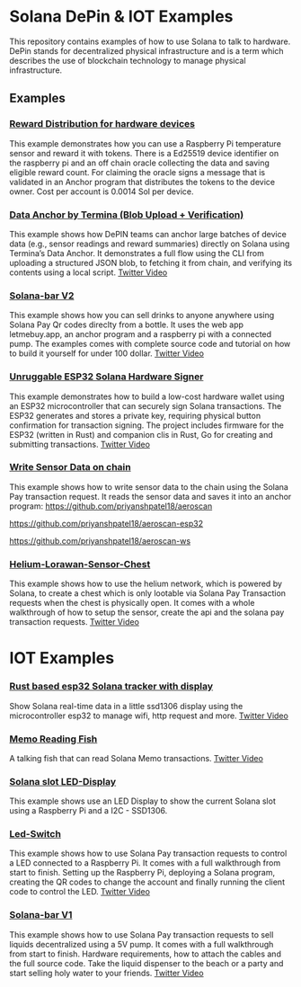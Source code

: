 # Solana DePin & IOT Examples

This repository contains examples of how to use Solana to talk to hardware.
DePin stands for decentralized physical infrastructure and is a term which describes the use of blockchain technology to manage physical infrastructure.

## Examples

### [Reward Distribution for hardware devices](https://github.com/Woody4618/depin-reward-distributor)

This example demonstrates how you can use a Raspberry Pi temperature sensor and reward it with tokens. There is a Ed25519 device identifier on the raspberry pi and an off chain oracle collecting the data and saving eligible reward count. For claiming the oracle signs a message that is validated in an Anchor program that distributes the tokens to the device owner. Cost per account is 0.0014 Sol per device. 

### [Data Anchor by Termina (Blob Upload + Verification)](./termina-data-anchor/README.md)

This example shows how DePIN teams can anchor large batches of device data (e.g., sensor readings and reward summaries) directly on Solana using Termina’s Data Anchor.
It demonstrates a full flow using the CLI from uploading a structured JSON blob, to fetching it from chain, and verifying its contents using a local script.
[Twitter Video](https://x.com/Terminaxyz/status/1909263420278394899)

### [Solana-bar V2](https://github.com/Woody4618/bar)

This example shows how you can sell drinks to anyone anywhere using Solana Pay Qr codes direclty from a bottle. 
It uses the web app letmebuy.app, an anchor program and a raspberry pi with a connected pump. 
The examples comes with complete source code and tutorial on how to build it yourself for under 100 dollar.
[Twitter Video](https://x.com/zCase_/status/1922321757693784198)

### [Unruggable ESP32 Solana Hardware Signer](https://github.com/hogyzen12/unruggable-rust-esp32)

This example demonstrates how to build a low-cost hardware wallet using an ESP32 microcontroller that can securely sign Solana transactions. The ESP32 generates and stores a private key, requiring physical button confirmation for transaction signing. The project includes firmware for the ESP32 (written in Rust) and companion clis in Rust, Go for creating and submitting transactions.
[Twitter Video](https://x.com/bill_papas_12/status/1903308186498596979)

### [Write Sensor Data on chain](https://x.com/priyansh_ptl18/status/1903940356070424825)

This example shows how to write sensor data to the chain using the Solana Pay transaction request. It reads the sensor data and saves it into an anchor program:
https://github.com/priyanshpatel18/aeroscan

https://github.com/priyanshpatel18/aeroscan-esp32

https://github.com/priyanshpatel18/aeroscan-ws

### [Helium-Lorawan-Sensor-Chest](./helium-lorawan-chest/README.md)

This example shows how to use the helium network, which is powered by Solana, to create a chest which is only lootable via Solana Pay Transaction requests when the chest is physically open.
It comes with a whole walkthrough of how to setup the sensor, create the api and the solana pay transaction requests.
[Twitter Video](https://x.com/solana_devs/status/1707043184373637411)


# IOT Examples

### [Rust based esp32 Solana tracker with display](https://github.com/Mantistc/esp32-ssd1306-solana)

Show Solana real-time data in a little ssd1306 display using the microcontroller esp32 to manage wifi, http request and more.
[Twitter Video](https://x.com/lich01_/status/1899208452167102621)

### [Memo Reading Fish]([https://github.com/Mantistc/esp32-ssd1306-solana](https://github.com/Woody4618/talking-fish))

A talking fish that can read Solana Memo transactions. 
[Twitter Video](https://x.com/SolPlay_jonas/status/1966846254207426760)

### [Solana slot LED-Display](https://github.com/solana-developers/solana-depin-examples/tree/main/Raspberry-LED-display)

This example shows use an LED Display to show the current Solana slot using a Raspberry Pi and a I2C - SSD1306.

### [Led-Switch](./led-switch/README.md)

This example shows how to use Solana Pay transaction requests to control a LED connected to a Raspberry Pi.
It comes with a full walkthrough from start to finish. Setting up the Raspberry Pi, deploying a Solana program, creating the QR codes to change the account and finally running the client code to control the LED.
[Twitter Video](https://twitter.com/solana_devs/status/1691563319457403301)

### [Solana-bar V1](./solana-bar/README.md)

This example shows how to use Solana Pay transaction requests to sell liquids decentralized using a 5V pump.
It comes with a full walkthrough from start to finish. Hardware requirements, how to attach the cables and the full source code.
Take the liquid dispenser to the beach or a party and start selling holy water to your friends.
[Twitter Video](https://twitter.com/solana_devs/status/1697023233789145421)


